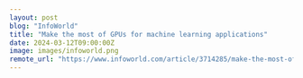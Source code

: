 ```yaml
---
layout: post
blog: "InfoWorld"
title: "Make the most of GPUs for machine learning applications"
date: 2024-03-12T09:00:00Z
image: images/infoworld.png
remote_url: "https://www.infoworld.com/article/3714285/make-the-most-of-gpus-for-machine-learning-applications.html#tk.rss_applicationdevelopment"
---
```

